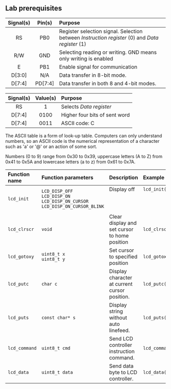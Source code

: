 ## Lab prerequisites

| **Signal(s)** | **Pin(s)** | **Purpose** |
| :-: | :-: | :-- |
| RS | PB0 | Register selection signal. Selection between *Instruction register* (0) and *Data register* (1) |
| R/W | GND | Selecting reading or writing. GND means only writing is enabled |
| E | PB1 | Enable signal for communication |
| D[3:0] | N/A | Data transfer in 8-bit mode. |
| D[7:4] | PD[7:4] | Data transfer in both 8 and 4-bit modes. |

| **Signal(s)** | **Value(s)** | **Purpose** |
| :-: | :-: | :-- |
| RS | 1 | Selects *Data register* |
| D[7:4] | 0100 | Higher four bits of sent word |
| D[7:4] | 0011 | ASCII code: C|


The ASCII table is a form of look-up table. Computers can only understand numbers, so an ASCII code is the numerical representation of a character such as 'a' or '@' or an action of some sort.

Numbers (0 to 9) range from 0x30 to 0x39, uppercase letters (A to Z) from 0x41 to 0x5A and lowercase letters (a to z) from 0x61 to 0x7A.


| **Function name** | **Function parameters** | **Description** | **Example** |
   | :-- | :-- | :-- | :-- |
   | `lcd_init` | `LCD_DISP_OFF`<br>`LCD_DISP_ON`<br>`LCD_DISP_ON_CURSOR`<br>`LCD_DISP_ON_CURSOR_BLINK` | Display off <br>&nbsp;<br>&nbsp;<br>&nbsp; | `lcd_init(LCD_DISP_OFF);`<br>&nbsp;<br>&nbsp;<br>&nbsp; |
   | `lcd_clrscr` | `void` | Clear display and set cursor to home position | `lcd_clrscr();` |
   | `lcd_gotoxy` | `uint8_t x`<br> `uint8_t y`| Set cursor to specified position <br>  | `lcd_gotoxy(2,3);` |
   | `lcd_putc` | `char c` | Display character at current cursor position. | `lcd_putc(c);` |
   | `lcd_puts` | `const char* s` | Display string without auto linefeed. | `lcd_puts(s);` |
   | `lcd_command` | `uint8_t cmd` | Send LCD controller instruction command. | `lcd_command(cmd);` |
   | `lcd_data` | `uint8_t data` | Send data byte to LCD controller. | `lcd_data(data);` |